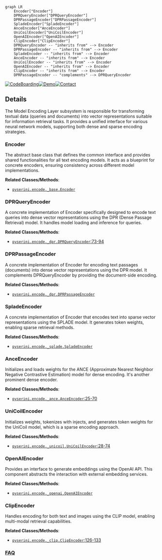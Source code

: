 ```mermaid
graph LR
    Encoder["Encoder"]
    DPRQueryEncoder["DPRQueryEncoder"]
    DPRPassageEncoder["DPRPassageEncoder"]
    SpladeEncoder["SpladeEncoder"]
    AnceEncoder["AnceEncoder"]
    UniCoilEncoder["UniCoilEncoder"]
    OpenAIEncoder["OpenAIEncoder"]
    ClipEncoder["ClipEncoder"]
    DPRQueryEncoder -- "inherits from" --> Encoder
    DPRPassageEncoder -- "inherits from" --> Encoder
    SpladeEncoder -- "inherits from" --> Encoder
    AnceEncoder -- "inherits from" --> Encoder
    UniCoilEncoder -- "inherits from" --> Encoder
    OpenAIEncoder -- "inherits from" --> Encoder
    ClipEncoder -- "inherits from" --> Encoder
    DPRPassageEncoder -- "complements" --> DPRQueryEncoder
```

[![CodeBoarding](https://img.shields.io/badge/Generated%20by-CodeBoarding-9cf?style=flat-square)](https://github.com/CodeBoarding/GeneratedOnBoardings)[![Demo](https://img.shields.io/badge/Try%20our-Demo-blue?style=flat-square)](https://www.codeboarding.org/demo)[![Contact](https://img.shields.io/badge/Contact%20us%20-%20contact@codeboarding.org-lightgrey?style=flat-square)](mailto:contact@codeboarding.org)

## Details

The Model Encoding Layer subsystem is responsible for transforming textual data (queries and documents) into vector representations suitable for information retrieval tasks. It provides a unified interface for various neural network models, supporting both dense and sparse encoding strategies.

### Encoder
The abstract base class that defines the common interface and provides shared functionalities for all text encoding models. It acts as a blueprint for concrete encoders, ensuring consistency across different model implementations.


**Related Classes/Methods**:

- <a href="https://github.com/castorini/pyserini/blob/master/pyserini/encode/_base.py" target="_blank" rel="noopener noreferrer">`pyserini.encode._base.Encoder`</a>


### DPRQueryEncoder
A concrete implementation of Encoder specifically designed to encode text queries into dense vector representations using the DPR (Dense Passage Retrieval) model. It handles model loading and inference for queries.


**Related Classes/Methods**:

- <a href="https://github.com/castorini/pyserini/blob/master/pyserini/encode/_dpr.py#L73-L94" target="_blank" rel="noopener noreferrer">`pyserini.encode._dpr.DPRQueryEncoder`:73-94</a>


### DPRPassageEncoder
A concrete implementation of Encoder for encoding text passages (documents) into dense vector representations using the DPR model. It complements DPRQueryEncoder by providing the document-side encoding.


**Related Classes/Methods**:

- <a href="https://github.com/castorini/pyserini/blob/master/pyserini/encode/_dpr.py" target="_blank" rel="noopener noreferrer">`pyserini.encode._dpr.DPRPassageEncoder`</a>


### SpladeEncoder
A concrete implementation of Encoder that encodes text into sparse vector representations using the SPLADE model. It generates token weights, enabling sparse retrieval methods.


**Related Classes/Methods**:

- <a href="https://github.com/castorini/pyserini/blob/master/pyserini/encode/_splade.py" target="_blank" rel="noopener noreferrer">`pyserini.encode._splade.SpladeEncoder`</a>


### AnceEncoder
Initializes and loads weights for the ANCE (Approximate Nearest Neighbor Negative Contrastive Estimation) model for dense encoding. It's another prominent dense encoder.


**Related Classes/Methods**:

- <a href="https://github.com/castorini/pyserini/blob/master/pyserini/encode/_ance.py#L25-L70" target="_blank" rel="noopener noreferrer">`pyserini.encode._ance.AnceEncoder`:25-70</a>


### UniCoilEncoder
Initializes weights, tokenizes with injects, and generates token weights for the UniCoil model, which is a sparse encoding approach.


**Related Classes/Methods**:

- <a href="https://github.com/castorini/pyserini/blob/master/pyserini/encode/_unicoil.py#L28-L74" target="_blank" rel="noopener noreferrer">`pyserini.encode._unicoil.UniCoilEncoder`:28-74</a>


### OpenAIEncoder
Provides an interface to generate embeddings using the OpenAI API. This component abstracts the interaction with external embedding services.


**Related Classes/Methods**:

- <a href="https://github.com/castorini/pyserini/blob/master/pyserini/encode/_openai.py" target="_blank" rel="noopener noreferrer">`pyserini.encode._openai.OpenAIEncoder`</a>


### ClipEncoder
Handles encoding for both text and images using the CLIP model, enabling multi-modal retrieval capabilities.


**Related Classes/Methods**:

- <a href="https://github.com/castorini/pyserini/blob/master/pyserini/encode/_clip.py#L126-L133" target="_blank" rel="noopener noreferrer">`pyserini.encode._clip.ClipEncoder`:126-133</a>




### [FAQ](https://github.com/CodeBoarding/GeneratedOnBoardings/tree/main?tab=readme-ov-file#faq)